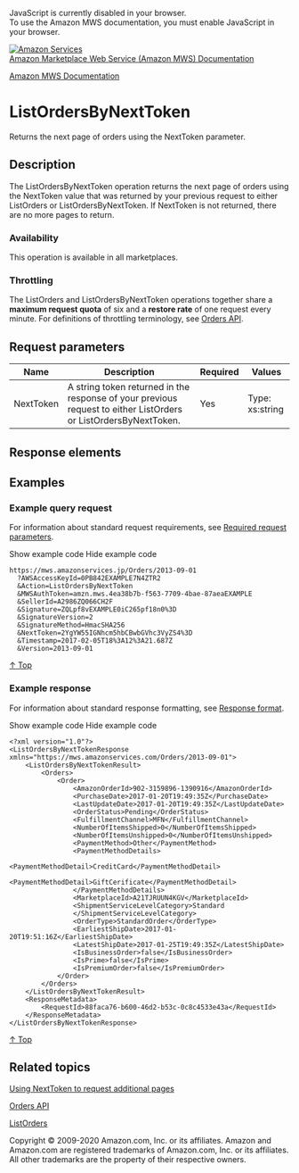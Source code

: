 <div id="MWSDX_noscript">

JavaScript is currently disabled in your browser.  
To use the Amazon MWS documentation, you must enable JavaScript in your
browser.

</div>

<div id="MWSDX_divtop">

[![Amazon
Services](https://images-na.ssl-images-amazon.com/images/G/08/mwsportal/fr_FR/amazonservices.gif "Amazon Services")](http://services.amazon.fr)  
<span id="MWSDX_titlebar">[Amazon Marketplace Web Service (Amazon MWS)
Documentation](https://developer.amazonservices.fr/gp/mws/docs.html)</span>

</div>

<div id="MWSDX_divbottom">

<div id="MWSDX_divleft">

<div id="MWSDX_toc">

</div>

</div>

<div id="MWSDX_divright">

<div id="MWSDX_content">

<span id="MWSDX_breadcrumbs">[Amazon MWS
Documentation](https://developer.amazonservices.fr/gp/mws/docs.html)</span>

<div id="Orders_ListOrdersByNextToken" class="nested0">

ListOrdersByNextToken
=====================

<div class="body">

<span class="ph">Returns the next page of orders using the <span
class="keyword parmname">NextToken</span> parameter.</span>

</div>

<div id="Description" class="topic concept nested1">

Description
-----------

<div class="body conbody">

The <span class="keyword apiname">ListOrdersByNextToken</span> operation
returns the next page of orders using the <span
class="keyword parmname">NextToken</span> value that was returned by
your previous request to either <span
class="keyword apiname">ListOrders</span> or <span
class="keyword apiname">ListOrdersByNextToken</span>. If <span
class="keyword parmname">NextToken</span> is not returned, there are no
more pages to return.

<div class="section">

### Availability

This operation is available in all marketplaces.

</div>

<div class="section">

### Throttling

The <span class="keyword apiname">ListOrders</span> and <span
class="keyword apiname">ListOrdersByNextToken</span> operations together
share a **maximum request quota** of six and a **restore rate** of one
request every minute. For definitions of throttling terminology, see
<a href="../orders-2013-09-01/Orders_Overview.md" class="xref">Orders API</a>.

</div>

</div>

</div>

<div id="RequestParameters" class="topic reference nested1">

Request parameters
------------------

<div class="body refbody">

<div class="tablenoborder">

| Name                                            | Description                                                                                                                                                                               | Required | Values                                  |
|-------------------------------------------------|-------------------------------------------------------------------------------------------------------------------------------------------------------------------------------------------|----------|-----------------------------------------|
| <span class="keyword parmname">NextToken</span> | A string token returned in the response of your previous request to either <span class="keyword apiname">ListOrders</span> or <span class="keyword apiname">ListOrdersByNextToken</span>. | Yes      | <span class="ph">Type: xs:string</span> |

</div>

</div>

</div>

<div id="ResponseElements" class="topic reference nested1">

Response elements
-----------------

<div class="body refbody">

</div>

</div>

<div id="Examples" class="topic reference nested1">

Examples
--------

<div class="body refbody">

<div class="section">

### Example query request

<span class="ph">For information about standard request requirements,
see
<a href="../dev_guide/DG_RequiredRequestParameters.md" class="xref">Required request parameters</a>.</span>

<span class="ph expander"> <span class="keyword parmname xshow">Show
example code</span> <span class="keyword parmname xhide">Hide example
code</span> </span>

<div class="sectiondiv content">

    https://mws.amazonservices.jp/Orders/2013-09-01
      ?AWSAccessKeyId=0PB842EXAMPLE7N4ZTR2
      &Action=ListOrdersByNextToken
      &MWSAuthToken=amzn.mws.4ea38b7b-f563-7709-4bae-87aeaEXAMPLE
      &SellerId=A2986ZQ066CH2F
      &Signature=ZQLpf8vEXAMPLE0iC265pf18n0%3D
      &SignatureVersion=2
      &SignatureMethod=HmacSHA256
      &NextToken=2YgYW55IGNhcm5hbCBwbGVhc3VyZS4%3D
      &Timestamp=2017-02-05T18%3A12%3A21.687Z
      &Version=2013-09-01

<a href="#Examples" class="xref">↑ Top</a>

</div>

</div>

<div class="section">

### Example response

<span class="ph">For information about standard response formatting, see
<a href="../dev_guide/DG_ResponseFormat.md" class="xref">Response format</a>.</span>

<span class="ph expander"> <span class="keyword parmname xshow">Show
example code</span> <span class="keyword parmname xhide">Hide example
code</span> </span>

<div class="sectiondiv content">

    <?xml version="1.0"?>
    <ListOrdersByNextTokenResponse xmlns="https://mws.amazonservices.com/Orders/2013-09-01">
        <ListOrdersByNextTokenResult>
            <Orders>
                <Order>
                    <AmazonOrderId>902-3159896-1390916</AmazonOrderId>
                    <PurchaseDate>2017-01-20T19:49:35Z</PurchaseDate>
                    <LastUpdateDate>2017-01-20T19:49:35Z</LastUpdateDate>
                    <OrderStatus>Pending</OrderStatus>
                    <FulfillmentChannel>MFN</FulfillmentChannel>
                    <NumberOfItemsShipped>0</NumberOfItemsShipped>
                    <NumberOfItemsUnshipped>0</NumberOfItemsUnshipped>
                    <PaymentMethod>Other</PaymentMethod>
                    <PaymentMethodDetails>
                        <PaymentMethodDetail>CreditCard</PaymentMethodDetail>
                        <PaymentMethodDetail>GiftCerificate</PaymentMethodDetail>
                    </PaymentMethodDetails>
                    <MarketplaceId>A21TJRUUN4KGV</MarketplaceId>
                    <ShipmentServiceLevelCategory>Standard
                    </ShipmentServiceLevelCategory>
                    <OrderType>StandardOrder</OrderType>
                    <EarliestShipDate>2017-01-20T19:51:16Z</EarliestShipDate>
                    <LatestShipDate>2017-01-25T19:49:35Z</LatestShipDate>   
                    <IsBusinessOrder>false</IsBusinessOrder>
                    <IsPrime>false</IsPrime>
                    <IsPremiumOrder>false</IsPremiumOrder>  
                </Order>
            </Orders>
        </ListOrdersByNextTokenResult>
        <ResponseMetadata>
            <RequestId>88faca76-b600-46d2-b53c-0c8c4533e43a</RequestId>
        </ResponseMetadata>
    </ListOrdersByNextTokenResponse>

<a href="#Examples" class="xref">↑ Top</a>

</div>

</div>

</div>

</div>

<div id="RelatedActions" class="topic nested1">

Related topics
--------------

<div class="body">

<a href="../dev_guide/DG_NextToken.md" class="xref">Using NextToken to request additional pages</a>

<a href="../orders-2013-09-01/Orders_Overview.md" class="xref">Orders API</a>

<a href="../orders-2013-09-01/Orders_ListOrders.md" class="xref">ListOrders</a>

</div>

</div>

</div>

<div id="MWSDX_footer">

Copyright © 2009-2020 Amazon.com, Inc. or its affiliates. Amazon and
Amazon.com are registered trademarks of Amazon.com, Inc. or its
affiliates. All other trademarks are the property of their respective
owners.

</div>

</div>

</div>

<div style="clear: both;">

</div>

</div>
